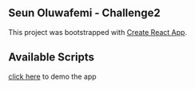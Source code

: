 ## Seun Oluwafemi - Challenge2

This project was bootstrapped with [Create React App](https://github.com/facebook/create-react-app).

## Available Scripts
[click here](https://skill-challenge-cab-finder-rho.vercel.app/) to demo the app
